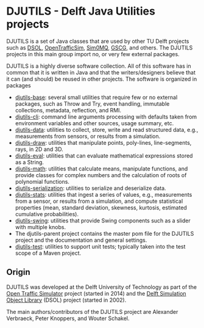 # DJUTILS - Delft Java Utilities projects

DJUTILS is a set of Java classes that are used by other TU Delft projects such as [DSOL](https://simulation.tudelft.nl/dsol/manual/), [OpenTrafficSim](https://opentrafficsim.org/docs/latest/), [Sim0MQ](https://sim0mq.org/), [GSCG](https://gscg.org/), and others. The DJUTILS projects in this main group import no, or very few external packages.

DJUTILS is a highly diverse software collection. All of this software has in common that it is written in Java and that the writers/designers believe that it can (and should) be reused in other projects. The software is organized in packages

* [djutils-base](https://djutils.org/manual/djutils-base): several small utilities that require few or no external packages, such as Throw and Try, event handling, immutable collections, metadata, reflection, and RMI.
* [djutils-cli](https://djutils.org/manual/djutils-cli): command line arguments processing with defaults taken from environment variables and other sources, usage summary, etc.
* [djutils-data](https://djutils.org/manual/djutils-data): utilities to collect, store, write and read structured data, e.g., measurements from sensors, or results from a simulation.
* [djutils-draw](https://djutils.org/manual/djutils-draw): utilities that manipulate points, poly-lines, line-segments, rays, in 2D and 3D.
* [djutils-eval](https://djutils.org/manual/djutils-eval): utilities that can evaluate mathematical expressions stored as a String.
* [djutils-math](https://djutils.org/manual/djutils-math): utilities that calculate means, manipulate functions, and provide classes for complex numbers and the calculation of roots of polynomial functions.
* [djutils-serialization](https://djutils.org/manual/djutils-serialization): utilities to serialize and deserialize data.
* [djutils-stats](https://djutils.org/manual/djutils-stats): utilities that ingest a series of values, e.g., measurements from a sensor, or results from a simulation, and compute statistical properties (mean, standard deviation, skewness, kurtosis, estimated cumulative probabilities).
* [djutils-swing](https://djutils.org/manual/djutils-swing): utilities that provide Swing components such as a slider with multiple knobs.
* The djutils-parent project contains the master pom file for the DJUTILS project and the documentation and general settings.
* [djutils-test](https://djutils.org/manual/djutils-test): utilities to support unit tests; typically taken into the test scope of a Maven project.


## Origin

DJUTILS was developed at the Delft University of Technology as part of the [Open Traffic Simulator](https://opentrafficsim.org/docs/latest/) project (started in 2014) and the [Delft Simulation Object Library](https://simulation.tudelft.nl/dsol/manual/) (DSOL) project (started in 2002).

The main authors/contributors of the DJUTILS project are Alexander Verbraeck, Peter Knoppers, and Wouter Schakel.